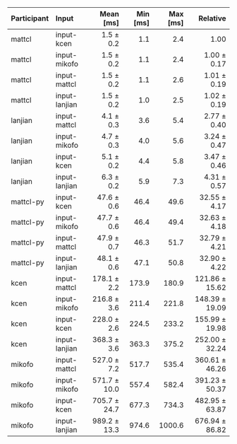 | Participant | Input | Mean [ms] | Min [ms] | Max [ms] | Relative |
|:---|:---|---:|---:|---:|---:|
| mattcl | input-kcen | 1.5 ± 0.2 | 1.1 | 2.4 | 1.00 |
| mattcl | input-mikofo | 1.5 ± 0.2 | 1.1 | 2.4 | 1.00 ± 0.17 |
| mattcl | input-mattcl | 1.5 ± 0.2 | 1.1 | 2.6 | 1.01 ± 0.19 |
| mattcl | input-lanjian | 1.5 ± 0.2 | 1.0 | 2.5 | 1.02 ± 0.19 |
| lanjian | input-mattcl | 4.1 ± 0.3 | 3.6 | 5.4 | 2.77 ± 0.40 |
| lanjian | input-mikofo | 4.7 ± 0.3 | 4.0 | 5.6 | 3.24 ± 0.47 |
| lanjian | input-kcen | 5.1 ± 0.2 | 4.4 | 5.8 | 3.47 ± 0.46 |
| lanjian | input-lanjian | 6.3 ± 0.2 | 5.9 | 7.3 | 4.31 ± 0.57 |
| mattcl-py | input-kcen | 47.6 ± 0.6 | 46.4 | 49.6 | 32.55 ± 4.17 |
| mattcl-py | input-mikofo | 47.7 ± 0.6 | 46.4 | 49.4 | 32.63 ± 4.18 |
| mattcl-py | input-mattcl | 47.9 ± 0.7 | 46.3 | 51.7 | 32.79 ± 4.21 |
| mattcl-py | input-lanjian | 48.1 ± 0.6 | 47.1 | 50.8 | 32.90 ± 4.22 |
| kcen | input-mattcl | 178.1 ± 2.2 | 173.9 | 180.9 | 121.86 ± 15.62 |
| kcen | input-mikofo | 216.8 ± 3.6 | 211.4 | 221.8 | 148.39 ± 19.09 |
| kcen | input-kcen | 228.0 ± 2.6 | 224.5 | 233.2 | 155.99 ± 19.98 |
| kcen | input-lanjian | 368.3 ± 3.6 | 363.3 | 375.2 | 252.00 ± 32.24 |
| mikofo | input-mattcl | 527.0 ± 7.2 | 517.7 | 535.4 | 360.61 ± 46.26 |
| mikofo | input-mikofo | 571.7 ± 10.0 | 557.4 | 582.4 | 391.23 ± 50.37 |
| mikofo | input-kcen | 705.7 ± 24.7 | 677.3 | 734.3 | 482.95 ± 63.87 |
| mikofo | input-lanjian | 989.2 ± 13.3 | 974.6 | 1000.6 | 676.94 ± 86.82 |
